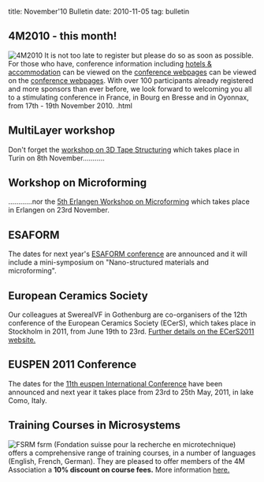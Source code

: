 title: November'10 Bulletin
date: 2010-11-05 
tag: bulletin

<!--break-->
## 4M2010 - this month!


![4M2010](/4m-association/images/4m-logotight_web.png)
It is not too late to register but please do so as soon as possible. For those who have, conference information including [hotels & accommodation](/4m-association/content/Hotels-and-Acommodatio.html) can be viewed on the [conference webpages](/4m-association/conference/2010/Hotels-and-Acommodatio.html) can be viewed on the [conference webpages](/4m-association/conference/2010/2010.html).  With over 100 participants already registered and more sponsors than ever before, we look forward to welcoming you all to a stimulating conference in France, in Bourg en Bresse and in Oyonnax, from 17th - 19th November 2010.  .html
  
## MultiLayer workshop

Don't forget the [workshop on 3D Tape Structuring](/4m-association/event/Workshop-Tape-3D-structurin.html) which takes place in Turin on 8th November...........  
  
## Workshop on Microforming

............nor the [5th Erlangen Workshop on Microforming](/4m-association/event/Erlangen-workshop-microformin.html) which takes place in Erlangen on 23rd November.    
  
## ESAFORM

The dates for next year's [ESAFORM conference](/4m-association/event/ESAFORM) are announced and it will include a mini-symposium on "Nano-structured materials and microforming".  
  
## European Ceramics Society

Our colleagues at SwereaIVF in Gothenburg are co-organisers of the 12th conference of the European Ceramics Society (ECerS), which takes place in Stockholm in 2011, from June 19th to 23rd. [Further details on the ECerS2011 website.](http://www.ecers2011.se/)
  
## EUSPEN 2011 Conference

The dates for the [11th euspen International Conference](http://www.como2011.euspen.eu/) have been announced and next year it takes place from 23rd to 25th May, 2011, in lake Como, Italy. 
  
## Training Courses in Microsystems

![FSRM](/4m-association/images/fsrm_logo_web.gif)
fsrm (Fondation suisse pour la recherche en microtechnique) offers a comprehensive range of training courses, in a number of languages (English, French, German). They are pleased to offer members of the 4M Association a <b>10% discount on course fees.</b> More information [here.](/4m-association/content/fsrm-training-course/fsrm-training-course.html)
